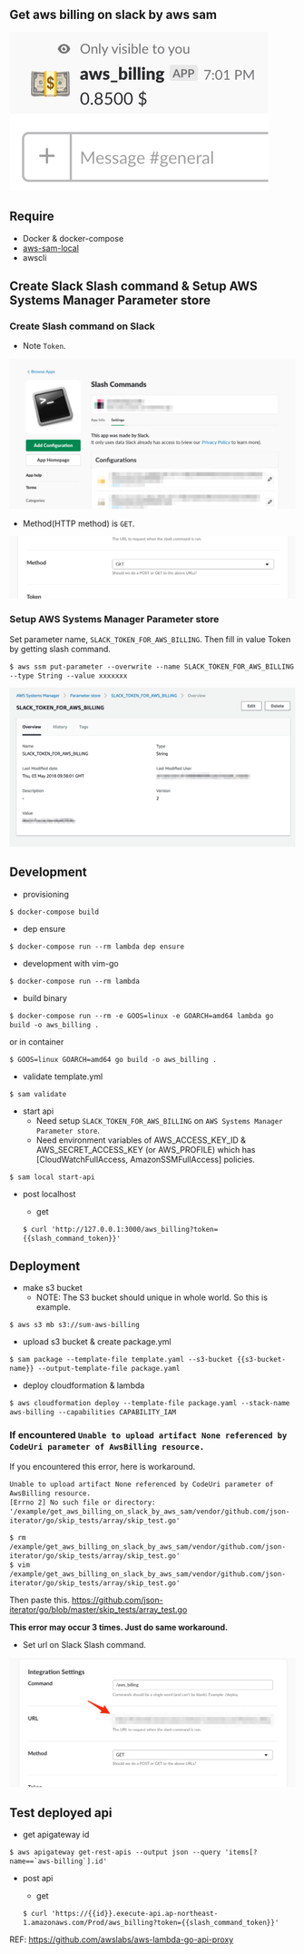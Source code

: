 ## Get aws billing on slack by aws sam

![](https://raw.githubusercontent.com/maeda1150/get_aws_billing_on_slack_by_aws_sam/master/images/result.png)

## Require

* Docker & docker-compose
* [aws-sam-local](https://github.com/awslabs/aws-sam-local)
* awscli

## Create Slack Slash command & Setup AWS Systems Manager Parameter store

### Create Slash command on Slack

* Note `Token`.

![](https://raw.githubusercontent.com/maeda1150/get_aws_billing_on_slack_by_aws_sam/master/images/slash_command.png)

* Method(HTTP method) is `GET`.

![](https://raw.githubusercontent.com/maeda1150/get_aws_billing_on_slack_by_aws_sam/master/images/http-method.png)

### Setup AWS Systems Manager Parameter store

Set parameter name, `SLACK_TOKEN_FOR_AWS_BILLING`.
Then fill in value Token by getting slash command.

```
$ aws ssm put-parameter --overwrite --name SLACK_TOKEN_FOR_AWS_BILLING --type String --value xxxxxxx
```

![](https://github.com/maeda1150/get_aws_billing_on_slack_by_aws_sam/blob/master/images/ssm.png)

## Development

* provisioning

```
$ docker-compose build
```

* dep ensure

```
$ docker-compose run --rm lambda dep ensure
```

* development with vim-go

```
$ docker-compose run --rm lambda
```

* build binary

```
$ docker-compose run --rm -e GOOS=linux -e GOARCH=amd64 lambda go build -o aws_billing .
```

or in container

```
$ GOOS=linux GOARCH=amd64 go build -o aws_billing .
```

* validate template.yml

```
$ sam validate
```

* start api
  * Need setup `SLACK_TOKEN_FOR_AWS_BILLING` on `AWS Systems Manager Parameter store`.
  * Need environment variables of AWS_ACCESS_KEY_ID & AWS_SECRET_ACCESS_KEY (or AWS_PROFILE) which has [CloudWatchFullAccess, AmazonSSMFullAccess] policies.

```
$ sam local start-api
```

* post localhost

  * get

  ```
  $ curl 'http://127.0.0.1:3000/aws_billing?token={{slash_command_token}}'
  ```

## Deployment

* make s3 bucket
  * NOTE: The S3 bucket should unique in whole world. So this is example.

```
$ aws s3 mb s3://sum-aws-billing
```

* upload s3 bucket & create package.yml

```
$ sam package --template-file template.yaml --s3-bucket {{s3-bucket-name}} --output-template-file package.yaml
```

* deploy cloudformation & lambda

```
$ aws cloudformation deploy --template-file package.yaml --stack-name aws-billing --capabilities CAPABILITY_IAM
```

### If encountered `Unable to upload artifact None referenced by CodeUri parameter of AwsBilling resource.`

If you encountered this error, here is workaround.

```
Unable to upload artifact None referenced by CodeUri parameter of AwsBilling resource.
[Errno 2] No such file or directory: '/example/get_aws_billing_on_slack_by_aws_sam/vendor/github.com/json-iterator/go/skip_tests/array/skip_test.go'
```

```
$ rm /example/get_aws_billing_on_slack_by_aws_sam/vendor/github.com/json-iterator/go/skip_tests/array/skip_test.go'
$ vim /example/get_aws_billing_on_slack_by_aws_sam/vendor/github.com/json-iterator/go/skip_tests/array/skip_test.go'
```

Then paste this.
https://github.com/json-iterator/go/blob/master/skip_tests/array_test.go

**This error may occur 3 times. Just do same workaround.**

* Set url on Slack Slash command.

![](https://github.com/maeda1150/get_aws_billing_on_slack_by_aws_sam/blob/master/images/url.png)

## Test deployed api

* get apigateway id

```
$ aws apigateway get-rest-apis --output json --query 'items[?name==`aws-billing`].id'
```

* post api

  * get

  ```
  $ curl 'https://{{id}}.execute-api.ap-northeast-1.amazonaws.com/Prod/aws_billing?token={{slash_command_token}}'
  ```

REF: https://github.com/awslabs/aws-lambda-go-api-proxy
